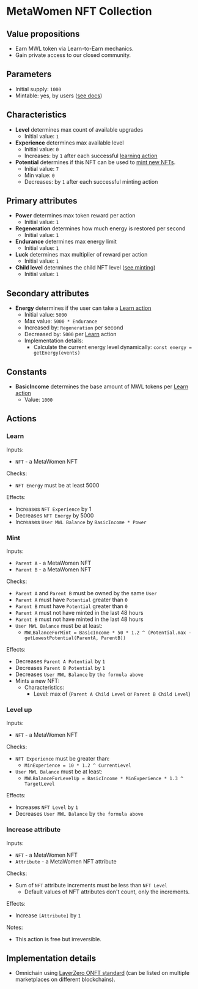 # MetaWomen NFT Collection

## Value propositions

* Earn MWL token via Learn-to-Earn mechanics.
* Gain private access to our closed community.

## Parameters

* Initial supply: `1000`
* Mintable: yes, by users ([see docs](./Minting.md))

## Characteristics

* **Level** determines max count of available upgrades
  * Initial value: `1`
* **Experience** determines max available level
  * Initial value: `0`
  * Increases: by `1` after each successful [learning action](#learn)
* **Potential** determines if this NFT can be used to [mint new NFTs](./Minting.md).
  * Initial value: `7`
  * Min value: `0`
  * Decreases: by `1` after each successful minting action

## Primary attributes

* **Power** determines max token reward per action
  * Initial value: `1`
* **Regeneration** determines how much energy is restored per second
  * Initial value: `1`
* **Endurance** determines max energy limit
  * Initial value: `1`
* **Luck** determines max multiplier of reward per action
  * Initial value: `1`
* **Child level** determines the child NFT level ([see minting](./Minting.md))
  * Initial value: `1`

## Secondary attributes

* **Energy** determines if the user can take a [Learn action](#learn)
  * Initial value: `5000`
  * Max value: `5000 * Endurance`
  * Increased by: `Regeneration` per second
  * Decreased by: `5000` per [Learn](#learn) action
  * Implementation details:
    * Calculate the current energy level dynamically: `const energy = getEnergy(events)`

<!--
* **Mint energy** determines if the user can take a [Mint action](#mint)
  * Initial value: `172800` (24 hours * 60 minutes * 60 seconds)
  * Max value: `172800`
  * Increased by: `1` per second
  * Decreased by: `172800` per [Mint](#mint) action
  * Implementation details:
    * Calculate the current energy level dynamically: `const mintEnergy = getMintEnergy(events)`
-->

## Constants

* **BasicIncome** determines the base amount of MWL tokens per [Learn action](#learn)
  * Value: `1000`

## Actions

### Learn

Inputs:

* `NFT` - a MetaWomen NFT

Checks:

* `NFT Energy` must be at least 5000

Effects:

* Increases `NFT Experience` by 1
* Decreases `NFT Energy` by 5000
* Increases `User MWL Balance` by `BasicIncome * Power`

### Mint

Inputs:

* `Parent A` - a MetaWomen NFT
* `Parent B` - a MetaWomen NFT

Checks:

* `Parent A` and `Parent B` must be owned by the same `User`
* `Parent A` must have `Potential` greater than `0`
* `Parent B` must have `Potential` greater than `0`
* `Parent A` must not have minted in the last 48 hours
* `Parent B` must not have minted in the last 48 hours
* `User MWL Balance` must be at least:
  * `MWLBalanceForMint = BasicIncome * 50 * 1.2 ^ (Potential.max - getLowestPotential(ParentA, ParentB))`

Effects:

* Decreases `Parent A Potential` by `1`
* Decreases `Parent B Potential` by `1`
* Decreases `User MWL Balance` by `the formula above`
* Mints a new NFT:
  * Characteristics:
    * Level: max of (`Parent A Child Level` or `Parent B Child Level`)

### Level up

Inputs:

* `NFT` - a MetaWomen NFT

Checks:

* `NFT Experience` must be greater than:
  * `MinExperience = 10 * 1.2 ^ CurrentLevel`
* `User MWL Balance` must be at least:
  * `MWLBalanceForLevelUp = BasicIncome * MinExperience * 1.3 ^ TargetLevel`

Effects:

* Increases `NFT Level` by `1`
* Decreases `User MWL Balance` by `the formula above`

### Increase attribute

Inputs:

* `NFT` - a MetaWomen NFT
* `Attribute` - a MetaWomen NFT attribute

Checks:

* Sum of `NFT` attribute increments must be less than `NFT Level`
  * Default values of NFT attributes don't count, only the increments.

Effects:

* Increase `[Attribute]` by `1`

Notes:

* This action is free but irreversible.

## Implementation details

* Omnichain using [LayerZero ONFT standard](https://github.com/LayerZero-Labs/solidity-examples/tree/main/contracts/token/onft) (can be listed on multiple marketplaces on different blockchains).
